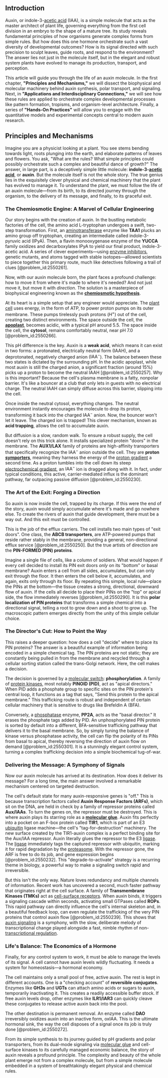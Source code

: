 ## Introduction
Auxin, or indole-3-[acetic acid](@article_id:153547) (IAA), is a simple molecule that acts as the master architect of plant life, governing everything from the first cell division in an embryo to the shape of a mature tree. Its study reveals fundamental principles of how organisms generate complex forms from simple rules. But how does this one hormone orchestrate such a vast diversity of developmental outcomes? How is its signal directed with such precision to sculpt leaves, guide roots, and respond to the environment? The answer lies not just in the molecule itself, but in the elegant and robust system plants have evolved to manage its production, transport, and perception.

This article will guide you through the life of an auxin molecule. In the first chapter, **"Principles and Mechanisms,"** we will dissect the biophysical and molecular machinery behind auxin synthesis, polar transport, and signaling. Next, in **"Applications and Interdisciplinary Connections,"** we will see how these rules are applied to orchestrate complex developmental processes like pattern formation, tropisms, and organism-level architecture. Finally, a series of **"Hands-On Practices"** will allow you to engage with the quantitative models and experimental concepts central to modern auxin research.

## Principles and Mechanisms

Imagine you are a physicist looking at a plant. You see stems bending towards light, roots plunging into the earth, and elaborate patterns of leaves and flowers. You ask, "What are the rules? What simple principles could possibly orchestrate such a complex and beautiful dance of growth?" The answer, in large part, is a deceptively simple little molecule: **indole-3-[acetic acid](@article_id:153547)**, or **auxin**. But the molecule itself is not the whole story. The true genius lies in the exquisitely clever physical and chemical machinery that the plant has evolved to manage it. To understand the plant, we must follow the life of an auxin molecule—from its birth, to its directed journey through the organism, to the delivery of its message, and finally, to its graceful exit.

### The Chemiosmotic Engine: A Marvel of Cellular Engineering

Our story begins with the creation of auxin. In the bustling metabolic factories of the cell, the amino acid L-tryptophan undergoes a swift, two-step transformation. First, an [aminotransferase](@article_id:171538) enzyme like **TAA1** plucks an amino group off tryptophan, creating an intermediate called indole-3-pyruvic acid (IPyA). Then, a flavin monooxygenase enzyme of the **YUCCA** family oxidizes and decarboxylates IPyA to yield our final product, indole-3-acetic acid. A series of clever experiments—using [enzyme inhibitors](@article_id:185476), genetic mutants, and atoms tagged with stable isotopes—allowed scientists to piece together this primary route, much like detectives following a trail of clues [@problem_id:2550261].

Now, with our auxin molecule born, the plant faces a profound challenge: how to move it from where it's made to where it's needed? And not just move it, but move it with *direction*. The solution is a masterpiece of biophysical engineering known as the **[chemiosmotic hypothesis](@article_id:170141)**.

At its heart is a simple setup that any engineer would appreciate. The [plant cell](@article_id:274736) uses energy, in the form of ATP, to power proton pumps on its outer membrane. These pumps tirelessly push protons ($H^{+}$) out of the cell, creating two distinct environments. The space outside the cell, the **[apoplast](@article_id:260276)**, becomes acidic, with a typical pH around $5.5$. The space inside the cell, the **cytosol**, remains comfortably neutral, near pH $7.0$ [@problem_id:2550266].

This pH difference is the key. Auxin is a **weak acid**, which means it can exist in two forms: a protonated, electrically neutral form ($\mathrm{IAAH}$), and a deprotonated, negatively charged anion ($\mathrm{IAA}^{-}$). The balance between these two states is dictated by the surrounding pH. In the acidic apoplast, while most auxin is still the charged anion, a significant fraction (around $15\%$) picks up a proton to become the neutral $\mathrm{IAAH}$ [@problem_id:2550257]. Why is this important? Because the cell's plasma membrane is a fatty, nonpolar barrier. It's like a bouncer at a club that only lets in guests with no electrical charge. The neutral $\mathrm{IAAH}$ can simply diffuse across this barrier, slipping into the cell.

Once inside the neutral cytosol, everything changes. The neutral environment instantly encourages the molecule to drop its proton, transforming it back into the charged $\mathrm{IAA}^{-}$ anion. Now, the bouncer won't let it leave. The charged ion is trapped! This clever mechanism, known as **acid trapping**, allows the cell to accumulate auxin.

But diffusion is a slow, random walk. To ensure a robust supply, the cell doesn't rely on this trick alone. It installs specialized protein "doors" in the membrane. The **AUX1/LAX** family of proteins are high-affinity transporters that specifically recognize the $\mathrm{IAA}^{-}$ anion outside the cell. They are **proton [symporters](@article_id:162182)**, meaning they harness the energy of the [proton gradient](@article_id:154261) a second time. As a proton tumbles into the cell down its steep [electrochemical gradient](@article_id:146983), an $\mathrm{IAA}^{-}$ ion is dragged along with it. In fact, under typical conditions, this active, carrier-mediated influx is the dominant pathway, far outpacing passive diffusion [@problem_id:2550230].

### The Art of the Exit: Forging a Direction

So auxin is now inside the cell, trapped by its charge. If this were the end of the story, auxin would simply accumulate where it's made and go nowhere else. To create the rivers of auxin that guide development, there must be a way out. And this exit must be controlled.

This is the job of the efflux carriers. The cell installs two main types of "exit doors". One class, the **ABCB transporters**, are ATP-powered pumps that reside rather stably in the membrane, providing a general, non-directional efflux service [@problem_id:2550250]. But the true artists of direction are the **PIN-FORMED (PIN) proteins**.

Imagine a single file of cells, like a column of soldiers. What would happen if every cell decided to install its PIN exit doors *only* on its "bottom" or basal membrane? Auxin enters a cell from all sides, accumulates, but can only exit through the floor. It then enters the cell below it, accumulates, and again, exits only through its floor. By repeating this simple, local rule—place the PINs at the bottom—the tissue creates a strong, directional, downward flow of auxin. If the cells all decide to place their PINs on the "top" or apical side, the flow immediately reverses [@problem_id:2550290]. It is this **polar localization of PIN proteins** that transforms a simple chemical into a directional signal, telling a root to grow down and a shoot to grow up. The macroscopic pattern emerges directly from the unity of this simple cellular choice.

### The Director's Cut: How to Point the Way

This raises a deeper question: how does a cell "decide" where to place its PIN proteins? The answer is a beautiful example of information being encoded in a simple chemical tag. The PIN proteins are not static; they are constantly being pulled in from the membrane and recycled through a cellular sorting station called the trans-Golgi network. Here, the cell makes a decision.

The decision is governed by a [molecular switch](@article_id:270073): **phosphorylation**. A family of [protein kinases](@article_id:170640), most notably **PINOID (PID)**, act as "apical directors." When PID adds a phosphate group to specific sites on the PIN protein's central loop, it functions as a tag that says, "Send this protein to the apical membrane." This trafficking route is robust and independent of certain cellular machinery that is sensitive to drugs like Brefeldin A (BFA).

Conversely, a [phosphatase](@article_id:141783) enzyme, **PP2A**, acts as the "basal director." It erases the phosphate tags added by PID. An unphosphorylated PIN protein is sorted by default into a different, BFA-sensitive trafficking pathway that delivers it to the basal membrane. So, by simply tuning the balance of kinase versus phosphatase activity, the cell can flip the polarity of its PINs from basal to apical, thereby reversing the direction of auxin flow on demand [@problem_id:2550301]. It is a stunningly elegant control system, turning a complex trafficking decision into a simple biochemical tug-of-war.

### Delivering the Message: A Symphony of Signals

Now our auxin molecule has arrived at its destination. How does it deliver its message? For a long time, the main answer involved a remarkable mechanism centered on targeted destruction.

The cell's default state for many auxin-responsive genes is "off." This is because transcription factors called **Auxin Response Factors (ARFs)**, which sit on the DNA, are held in check by a family of repressor proteins called **Aux/IAAs**. To turn the genes on, the repressor must be destroyed. This is where auxin plays its starring role as a **[molecular glue](@article_id:192802)**. Auxin fits perfectly into a pocket on an F-box protein called **TIR1**, which is part of an E3 [ubiquitin](@article_id:173893) ligase machine—the cell's "tag-for-destruction" machinery. The new surface created by the TIR1-auxin complex is a perfect binding site for the Aux/IAA repressor. Auxin literally glues the repressor to the E3 [ligase](@article_id:138803). The [ligase](@article_id:138803) immediately tags the captured repressor with ubiquitin, marking it for rapid degradation by the [proteasome](@article_id:171619). With the repressor gone, the ARF is free to do its job, and gene expression begins [@problem_id:2550232]. This "degrade-to-activate" strategy is a recurring theme in biology, a powerful way to make a signaling switch rapid and irreversible.

But this isn't the only way. Nature loves redundancy and multiple channels of information. Recent work has uncovered a second, much faster pathway that originates right at the cell surface. A family of **Transmembrane Kinases (TMKs)** act as [cell-surface receptors](@article_id:153660). When auxin binds, it triggers a signaling cascade within seconds, activating small GTPases called **ROPs**. This rapid pathway can directly influence the cell's internal skeleton and, in a beautiful feedback loop, can even regulate the trafficking of the very PIN proteins that control auxin flow [@problem_id:2550239]. This shows that [auxin signaling](@article_id:155116) is a symphony, with the slow, deliberate melody of transcriptional change played alongside a fast, nimble rhythm of non-[transcriptional regulation](@article_id:267514).

### Life's Balance: The Economics of a Hormone

Finally, for any control system to work, it must be able to manage the levels of its signal. A cell cannot have auxin levels wildly fluctuating. It needs a system for homeostasis—a hormonal economy.

The cell maintains only a small pool of free, active auxin. The rest is kept in different accounts. One is a "checking account" of **reversible conjugates**. Enzymes like **GH3s** and **UGTs** can attach amino acids or sugars to auxin, temporarily inactivating it. This creates a readily accessible buffer stock. If free auxin levels drop, other enzymes like **ILR1/IAR3** can quickly cleave these conjugates to release active auxin back into the pool.

The other destination is permanent removal. An enzyme called **DAO** irreversibly oxidizes auxin into an inactive form, oxIAA. This is the ultimate hormonal sink, the way the cell disposes of a signal once its job is truly done [@problem_id:2550272].

From its simple synthesis to its journey guided by pH gradients and polar transporters, from its dual-mode signaling via [molecular glue](@article_id:192802) and cell-surface kinases to its carefully managed economic balance, the story of auxin reveals a profound principle. The complexity and beauty of the whole plant emerge not from a complex molecule, but from a simple molecule embedded in a system of breathtakingly elegant physical and chemical rules.